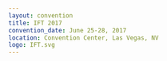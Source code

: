 ```yaml
---
layout: convention
title: IFT 2017
convention_date: June 25-28, 2017
location: Convention Center, Las Vegas, NV
logo: IFT.svg
---
```

